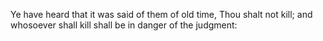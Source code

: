 Ye have heard that it was said of them of old time, Thou shalt not kill; and whosoever shall kill shall be in danger of the judgment:
